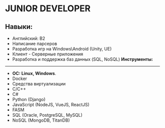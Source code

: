 **JUNIOR DEVELOPER**
========================

**Навыки:**
------------
  *	Английский: B2
  * Написание парсеров
  * Разработка игр на Windows\Android (Unity, UE)
  * Клиент - Серверные приложения
  * Разработка и поддержка баз данных (SQL, NoSQL)
**Инструменты:**
------------------
  *	**OC: Linux, Windows**.
  *	Docker
  * Средства виртуализации
  * C/C++
  * C#
  * Python (Django)
  * JavaScript (NodeJS, VueJS, ReactJS)
  * FASM
  * SQL (Oracle, PostgreSQL, MySQL)
  * NoSQL (MongoDB, TitanDB) 
